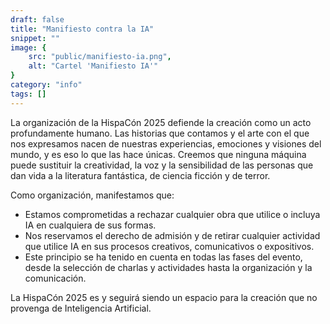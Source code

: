 ```yaml
---
draft: false
title: "Manifiesto contra la IA"
snippet: ""
image: {
    src: "public/manifiesto-ia.png",
    alt: "Cartel 'Manifiesto IA'"
}
category: "info"
tags: []
---
```


La organización de la HispaCón 2025 defiende la creación como un acto profundamente humano. Las historias que contamos y el arte con el que nos expresamos nacen de nuestras experiencias, emociones y visiones del mundo, y es eso lo que las hace únicas. Creemos que ninguna máquina puede sustituir la creatividad, la voz y la sensibilidad de las personas que dan vida a la literatura fantástica, de ciencia ficción y de terror.

Como organización, manifestamos que:

- Estamos comprometidas a rechazar cualquier obra que utilice o incluya IA en cualquiera de sus formas.
- Nos reservamos el derecho de admisión y de retirar cualquier actividad que utilice IA en sus procesos creativos, comunicativos o expositivos.
- Este principio se ha tenido en cuenta en todas las fases del evento, desde la selección de charlas y actividades hasta la organización y la comunicación.

La HispaCón 2025 es y seguirá siendo un espacio para la creación que no provenga de Inteligencia Artificial.
